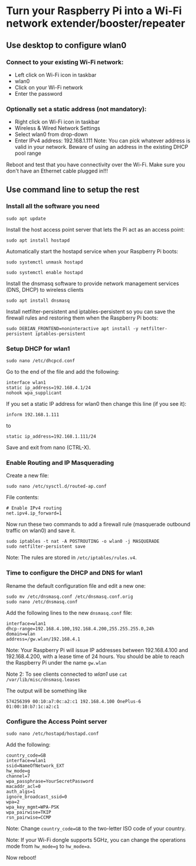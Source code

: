 # Turn your Raspberry Pi into a Wi-Fi network extender/booster/repeater

## Use desktop to configure wlan0

### Connect to your existing Wi-Fi network:

- Left click on Wi-Fi icon in taskbar
- wlan0
- Click on your Wi-Fi network
- Enter the password

### Optionally set a static address (not mandatory):
- Right click on Wi-Fi icon in taskbar
- Wireless & Wired Network Settings
- Select wlan0 from drop-down
- Enter IPv4 address: 192.168.1.111
Note: You can pick whatever address is valid in your network. Beware of using an address in the existing DHCP pool range

Reboot and test that you have connectivity over the Wi-Fi. Make sure you don't have an Ethernet cable plugged in!!!

## Use command line to setup the rest

### Install all the software you need

```
sudo apt update
```
Install the host access point server that lets the Pi act as an access point:
```
sudo apt install hostapd
```

Automatically start the hostapd service when your Raspberry Pi boots:
```
sudo systemctl unmask hostapd
```
```
sudo systemctl enable hostapd
```
Install the dnsmasq software to provide network management services (DNS, DHCP)  to wireless clients
```
sudo apt install dnsmasq
```
Install netfilter-persistent and iptables-persistent so you can save the firewall rules and restoring them when the Raspberry Pi boots:
```
sudo DEBIAN_FRONTEND=noninteractive apt install -y netfilter-persistent iptables-persistent
```

### Setup DHCP for wlan1

```
sudo nano /etc/dhcpcd.conf
```
Go to the end of the file and add the following:
```
interface wlan1
static ip_address=192.168.4.1/24
nohook wpa_supplicant
```

If you set a static IP address for wlan0 then change this line (if you see it):
```
inform 192.168.1.111
```
to
```
static ip_address=192.168.1.111/24
```
Save and exit from nano (CTRL-X).

### Enable Routing and IP Masquerading

Create a new file:
```
sudo nano /etc/sysctl.d/routed-ap.conf
```
File contents:
```
# Enable IPv4 routing
net.ipv4.ip_forward=1
```
Now run these two commands to add a firewall rule (masquerade outbound traffic on wlan0) and save it.
```
sudo iptables -t nat -A POSTROUTING -o wlan0 -j MASQUERADE
sudo netfilter-persistent save
```
Note: The rules are stored in `/etc/iptables/rules.v4`.

### Time to configure the DHCP and DNS for wlan1
Rename the default configuration file and edit a new one:
```
sudo mv /etc/dnsmasq.conf /etc/dnsmasq.conf.orig
sudo nano /etc/dnsmasq.conf
```
Add the following lines to the new `dnsmasq.conf` file:
```
interface=wlan1
dhcp-range=192.168.4.100,192.168.4.200,255.255.255.0,24h
domain=wlan
address=/gw.wlan/192.168.4.1
```
Note: Your Raspberry Pi will issue IP addresses between 192.168.4.100 and 192.168.4.200, with a lease time of 24 hours.
You should be able to reach the Raspberry Pi under the name `gw.wlan`

Note 2: To see clients connected to _wlan1_ use `cat /var/lib/misc/dnsmasq.leases`

The output will be something like
```
574256399 00:10:a7:0c:a2:c1 192.168.4.100 OnePlus-6 01:00:10:b7:1c:a2:c1
```

### Configure the Access Point server
```
sudo nano /etc/hostapd/hostapd.conf
```
Add the following:
```
country_code=GB
interface=wlan1
ssid=NameOfNetwork_EXT
hw_mode=g
channel=7
wpa_passphrase=YourSecretPassword
macaddr_acl=0
auth_algs=1
ignore_broadcast_ssid=0
wpa=2
wpa_key_mgmt=WPA-PSK
wpa_pairwise=TKIP
rsn_pairwise=CCMP
```
Note: Change `country_code=GB` to the two-letter ISO code of your country.

Note: If your Wi-Fi dongle supports 5GHz, you can change the operations mode from `hw_mode=g` to `hw_mode=a`.

Now reboot!
